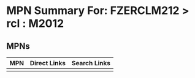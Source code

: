 



# MPN Summary For: FZERCLM212 > rcl : M2012

## MPNs
  

|MPN|Direct Links|Search Links|
| :--- | :--- | :--- |
||||
